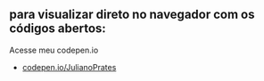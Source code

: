 ## para visualizar direto no navegador com os códigos abertos:

Acesse meu codepen.io 

<ul>
  <li><a href="https://codepen.io/JulianoPrates/pen/KKePOKX"> codepen.io/JulianoPrates</a></li>
</ul>
